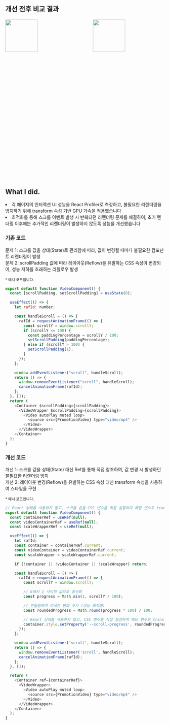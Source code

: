 <h2>개선 전후 비교 결과</h2>
<div style="margin-top:20px; display: flex; justify-content: space-between; height: 500px ">
<img src="https://velog.velcdn.com/images/flip_404/post/eb5fbd3d-6bdc-4317-ad9e-2ee358fb395f/image.png" style="width:45%; object-fit:contain;">
<img src="https://velog.velcdn.com/images/flip_404/post/9869d202-a144-466f-bfa4-a4fcfc8508b3/image.png" style="width:45%; object-fit:contain;">
</div>

<h2>What I did.</h2>
<li>각 페이지의 인터랙션 UI 성능을 React Profiler로 측정하고, 불필요한 리렌더링을 방지하기 위해 transform 속성 기반 GPU 가속을 적용했습니다</li>
<li>최적화를 통해 스크롤 이벤트 발생 시 반복되던 리렌더링 문제를 해결하여, 초기 렌더링 이후에는 추가적인 리렌더링이 발생하지 않도록 성능을 개선했습니다</li>

<h3>기존 코드</h3>

문제 1: 스크롤 값을 상태(State)로 관리함에 따라, 값이 변경될 때마다 불필요한 컴포넌트 리렌더링이 발생 <br/>
문제 2: scrollPadding 값에 따라 레이아웃(Reflow)을 유발하는 CSS 속성이 변경되어, 성능 저하를 초래하는 리플로우 발생

<small>\* 예시 코드입니다.</small>

```javascript
export default function VideoComponent() {
  const [scrollPadding, setScrollPadding] = useState(0);

  useEffect(() => {
    let rafId: number;

    const handleScroll = () => {
      rafId = requestAnimationFrame(() => {
        const scrollY = window.scrollY;
        if (scrollY <= 100) {
          const paddingPercentage = scrollY / 100;
          setScrollPadding(paddingPercentage);
        } else if (scrollY > 100) {
          setScrollPadding(1);
        }
      });
    };

    window.addEventListener("scroll", handleScroll);
    return () => {
      window.removeEventListener("scroll", handleScroll);
      cancelAnimationFrame(rafId);
    };
  }, []);
  return (
    <Container $scrollPadding={scrollPadding}>
      <VideoWrapper $scrollPadding={scrollPadding}>
        <Video autoPlay muted loop>
          <source src={PromotionVideo} type="video/mp4" />
        </Video>
      </VideoWrapper>
    </Container>
  );
}
```

<h3>개선 코드</h3>

개선 1: 스크롤 값을 상태(State) 대신 Ref를 통해 직접 참조하여, 값 변경 시 발생하던 불필요한 리렌더링 방지 <br/>
개선 2: 레이아웃 변경(Reflow)을 유발하는 CSS 속성 대신 transform 속성을 사용하여 스타일을 구현

<small>\* 예시 코드입니다.</small>

```javascript
// React 상태를 사용하지 않고, 스크롤 값을 CSS 변수를 직접 설정하여 해당 변수로 transform 스타일을 제어
export default function VideoComponent() {
  const containerRef = useRef(null);
  const videoContainerRef = useRef(null);
  const scaleWrapperRef = useRef(null);

  useEffect(() => {
    let rafId;
    const container = containerRef.current;
    const videoContainer = videoContainerRef.current;
    const scaleWrapper = scaleWrapperRef.current;

    if (!container || !videoContainer || !scaleWrapper) return;

    const handleScroll = () => {
      rafId = requestAnimationFrame(() => {
        const scrollY = window.scrollY;

        // 0에서 1 사이의 값으로 정규화
        const progress = Math.min(1, scrollY / 100);

        // 반올림하여 미세한 변화 무시 (성능 최적화)
        const roundedProgress = Math.round(progress * 100) / 100;

        // React 상태를 사용하지 않고, CSS 변수를 직접 설정하여 해당 변수로 transform 스타일을 제어
        container.style.setProperty('--scroll-progress', roundedProgress);
      });
    };

    window.addEventListener('scroll', handleScroll);
    return () => {
      window.removeEventListener('scroll', handleScroll);
      cancelAnimationFrame(rafId);
    };
  }, []);

  return (
    <Container ref={containerRef}>
      <VideoWrapper>
        <Video autoPlay muted loop>
          <source src={PromotionVideo} type="video/mp4" />
        </Video>
      </VideoWrapper>
    </Container>
  );
}
```
